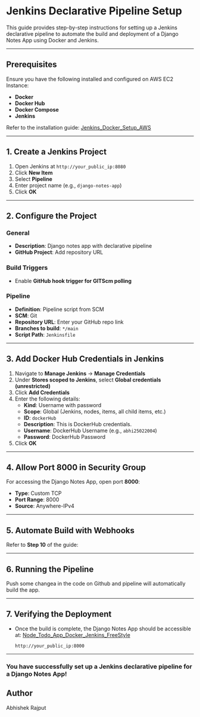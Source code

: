 # Jenkins Declarative Pipeline Setup

This guide provides step-by-step instructions for setting up a Jenkins declarative pipeline to automate the build and deployment of a Django Notes App using Docker and Jenkins.

---

## Prerequisites

Ensure you have the following installed and configured on AWS EC2 Instance:
- **Docker**
- **Docker Hub**
- **Docker Compose**
- **Jenkins**

Refer to the installation guide: [Jenkins_Docker_Setup_AWS](https://github.com/Abhishek-2502/Jenkins_Docker_Setup_AWS)

---

## 1. Create a Jenkins Project

1. Open Jenkins at `http://your_public_ip:8080`
2. Click **New Item**
3. Select **Pipeline**
4. Enter project name (e.g., `django-notes-app`)
5. Click **OK**

---

## 2. Configure the Project

### General
- **Description**: Django notes app with declarative pipeline
- **GitHub Project**: Add repository URL

### Build Triggers
- Enable **GitHub hook trigger for GITScm polling**

### Pipeline
- **Definition**: Pipeline script from SCM
- **SCM**: Git
- **Repository URL**: Enter your GitHub repo link
- **Branches to build**: `*/main`
- **Script Path**: `Jenkinsfile`

---

## 3. Add Docker Hub Credentials in Jenkins

1. Navigate to **Manage Jenkins** → **Manage Credentials**
2. Under **Stores scoped to Jenkins**, select **Global credentials (unrestricted)**
3. Click **Add Credentials**
4. Enter the following details:
   - **Kind**: Username with password
   - **Scope**: Global (Jenkins, nodes, items, all child items, etc.)
   - **ID**: `dockerHub`
   - **Description**: This is DockerHub credentials.
   - **Username**: DockerHub Username (e.g., `abhi25022004`)
   - **Password**: DockerHub Password
5. Click **OK**

---

## 4. Allow Port 8000 in Security Group

For accessing the Django Notes App, open port **8000**:
- **Type**: Custom TCP
- **Port Range**: 8000
- **Source**: Anywhere-IPv4

---

## 5. Automate Build with Webhooks

Refer to **Step 10** of the guide: 

---

## 6. Running the Pipeline

Push some changea in the code on Github and pipeline will automatically build the app.

---

## 7. Verifying the Deployment

- Once the build is complete, the Django Notes App should be accessible at: [Node_Todo_App_Docker_Jenkins_FreeStyle](https://github.com/Abhishek-2502/Node_Todo_App_Docker_Jenkins_FreeStyle)
  
  ```
  http://your_public_ip:8000
  ```

---

### You have successfully set up a Jenkins declarative pipeline for a Django Notes App!

## Author
Abhishek Rajput


